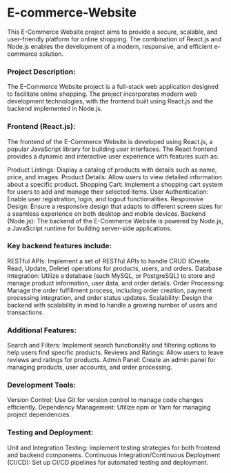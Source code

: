 # E-commerce-Website
This E-Commerce Website project aims to provide a secure, scalable, and user-friendly platform for online shopping. The combination of React.js and Node.js enables the development of a modern, responsive, and efficient e-commerce solution.

### Project Description:
The E-Commerce Website project is a full-stack web application designed to facilitate online shopping. The project incorporates modern web development technologies, with the frontend built using React.js and the backend implemented in Node.js.

### Frontend (React.js):
The frontend of the E-Commerce Website is developed using React.js, a popular JavaScript library for building user interfaces. The React frontend provides a dynamic and interactive user experience with features such as:

Product Listings: Display a catalog of products with details such as name, price, and images.
Product Details: Allow users to view detailed information about a specific product.
Shopping Cart: Implement a shopping cart system for users to add and manage their selected items.
User Authentication: Enable user registration, login, and logout functionalities.
Responsive Design: Ensure a responsive design that adapts to different screen sizes for a seamless experience on both desktop and mobile devices.
Backend (Node.js):
The backend of the E-Commerce Website is powered by Node.js, a JavaScript runtime for building server-side applications. 

### Key backend features include:
RESTful APIs: Implement a set of RESTful APIs to handle CRUD (Create, Read, Update, Delete) operations for products, users, and orders.
Database Integration: Utilize a database (such  MySQL, or PostgreSQL) to store and manage product information, user data, and order details.
Order Processing: Manage the order fulfillment process, including order creation, payment processing integration, and order status updates.
Scalability: Design the backend with scalability in mind to handle a growing number of users and transactions.

### Additional Features:
Search and Filters: Implement search functionality and filtering options to help users find specific products.
Reviews and Ratings: Allow users to leave reviews and ratings for products.
Admin Panel: Create an admin panel for managing products, user accounts, and order processing.

### Development Tools:
Version Control: Use Git for version control to manage code changes efficiently.
Dependency Management: Utilize npm or Yarn for managing project dependencies.

### Testing and Deployment:
Unit and Integration Testing: Implement testing strategies for both frontend and backend components.
Continuous Integration/Continuous Deployment (CI/CD): Set up CI/CD pipelines for automated testing and deployment.
